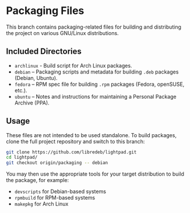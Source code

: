 # Packaging Files

This branch contains packaging-related files for building and distributing the project on various GNU/Linux distributions.

## Included Directories

- `archlinux` - Build script for Arch Linux packages.
- `debian` – Packaging scripts and metadata for building `.deb` packages (Debian, Ubuntu).
- `fedora` – RPM spec file for building `.rpm` packages (Fedora, openSUSE, etc.).
- `ubuntu` – Notes and instructions for maintaining a Personal Package Archive (PPA).

## Usage

These files are not intended to be used standalone. To build packages, clone the full project repository and switch to this branch:

```bash
git clone https://github.com/libredeb/lightpad.git
cd lightpad/
git checkout origin/packaging -- debian
```

You may then use the appropriate tools for your target distribution to build the package, for example:

  - `devscripts` for Debian-based systems
  - `rpmbuild` for RPM-based systems
  - `makepkg` for Arch Linux

